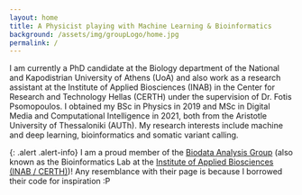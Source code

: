 ```yaml
---
layout: home
title: A Physicist playing with Machine Learning & Bioinformatics 
background: /assets/img/groupLogo/home.jpg
permalink: /
---
```



I am currently a PhD candidate at the Biology department of the National and Kapodistrian University of Athens (UoA) and also work as a research assistant at the Institute of Applied Biosciences (INAB) in the Center for Research and Technology Hellas (CERTH) under the supervision of Dr. Fotis Psomopoulos. I obtained my BSc in Physics in 2019 and MSc in Digital Media and Computational Intelligence in 2021, both from the Aristotle University of Thessaloniki (AUTh). 
My research interests include machine and deep learning, bioinformatics and somatic variant calling.




{: .alert .alert-info}
I am a proud member of the [Biodata Analysis Group](https://biodataanalysisgroup.github.io/) (also known as the Bioinformatics Lab at the [Institute of Applied Biosciences (INAB / CERTH)](https://inab.certh.gr/))! Any resemblance with their page is because I borrowed their code for inspiration :P
    


